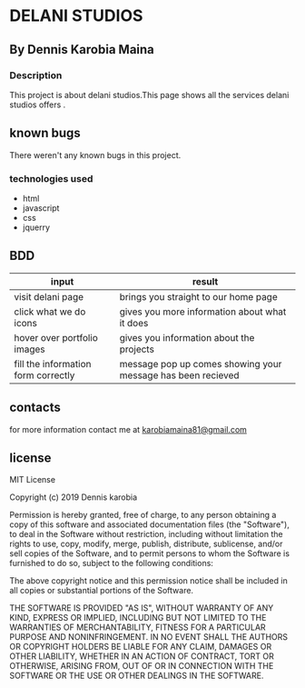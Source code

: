 # DELANI STUDIOS
## By Dennis Karobia Maina
### Description
This project is about delani studios.This page shows all the services delani studios offers .
## known bugs
There weren't any known bugs in this project.
### technologies used
* html
* javascript
* css
* jquerry
## BDD
| input | result |
|-----------------|--------------|
| visit delani page | brings you straight to our home page|
| click what we do icons | gives you more information about what it does|
| hover over portfolio images | gives you information about the projects |
| fill the information form correctly | message pop up comes showing your message has been recieved |
## contacts
for more information contact me at karobiamaina81@gmail.com
## license
MIT License

Copyright (c) 2019 Dennis karobia

Permission is hereby granted, free of charge, to any person obtaining a copy
of this software and associated documentation files (the "Software"), to deal
in the Software without restriction, including without limitation the rights
to use, copy, modify, merge, publish, distribute, sublicense, and/or sell
copies of the Software, and to permit persons to whom the Software is
furnished to do so, subject to the following conditions:

The above copyright notice and this permission notice shall be included in all
copies or substantial portions of the Software.

THE SOFTWARE IS PROVIDED "AS IS", WITHOUT WARRANTY OF ANY KIND, EXPRESS OR
IMPLIED, INCLUDING BUT NOT LIMITED TO THE WARRANTIES OF MERCHANTABILITY,
FITNESS FOR A PARTICULAR PURPOSE AND NONINFRINGEMENT. IN NO EVENT SHALL THE
AUTHORS OR COPYRIGHT HOLDERS BE LIABLE FOR ANY CLAIM, DAMAGES OR OTHER
LIABILITY, WHETHER IN AN ACTION OF CONTRACT, TORT OR OTHERWISE, ARISING FROM,
OUT OF OR IN CONNECTION WITH THE SOFTWARE OR THE USE OR OTHER DEALINGS IN THE
SOFTWARE.
